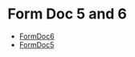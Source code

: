 # Form Doc 5 and 6
  - [FormDoc6](/modules/basic-forms-5-6/FormDoc6.md)
  - [FormDoc5](/modules/basic-forms-5-6/FormDoc5.md)
